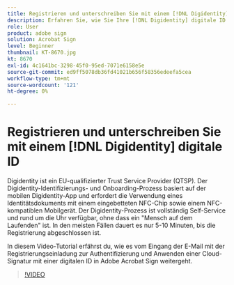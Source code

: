 ```yaml
---
title: Registrieren und unterschreiben Sie mit einem [!DNL Digidentity] digitale ID
description: Erfahren Sie, wie Sie Ihre [!DNL Digidentity] digitale ID mit Acrobat Sign
role: User
product: adobe sign
solution: Acrobat Sign
level: Beginner
thumbnail: KT-8670.jpg
kt: 8670
exl-id: 4c1641bc-3298-45f0-95ed-7071e6158e5e
source-git-commit: ed9ff5078db36fd41021b656f58356edeefa5cea
workflow-type: tm+mt
source-wordcount: '121'
ht-degree: 0%

---
```


# Registrieren und unterschreiben Sie mit einem [!DNL Digidentity] digitale ID

Digidentity ist ein EU-qualifizierter Trust Service Provider (QTSP). Der Digidentity-Identifizierungs- und Onboarding-Prozess basiert auf der mobilen Digidentity-App und erfordert die Verwendung eines Identitätsdokuments mit einem eingebetteten NFC-Chip sowie einem NFC-kompatiblen Mobilgerät. Der Digidentity-Prozess ist vollständig Self-Service und rund um die Uhr verfügbar, ohne dass ein &quot;Mensch auf dem Laufenden&quot; ist. In den meisten Fällen dauert es nur 5-10 Minuten, bis die Registrierung abgeschlossen ist.

In diesem Video-Tutorial erfährst du, wie es vom Eingang der E-Mail mit der Registrierungseinladung zur Authentifizierung und Anwenden einer Cloud-Signatur mit einer digitalen ID in Adobe Acrobat Sign weitergeht.

>[!VIDEO](https://video.tv.adobe.com/v/336991?hidetitle=true)
